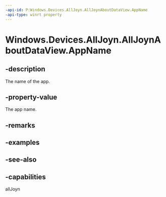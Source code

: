 ```yaml
---
-api-id: P:Windows.Devices.AllJoyn.AllJoynAboutDataView.AppName
-api-type: winrt property
---
```


<!-- Property syntax
public string AppName { get; }
-->

# Windows.Devices.AllJoyn.AllJoynAboutDataView.AppName

## -description
The name of the app.

## -property-value
The app name.

## -remarks

## -examples

## -see-also


## -capabilities
allJoyn